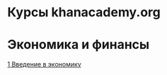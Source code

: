 # Курсы khanacademy.org

# Экономика и финансы  

[1 Введение в экономику](https://www.youtube.com/watch?v=nKCap4GZ5sM&t=3s)  



